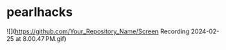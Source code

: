 # pearlhacks
![](https://github.com/Your_Repository_Name/Screen Recording 2024-02-25 at 8.00.47 PM.gif)
